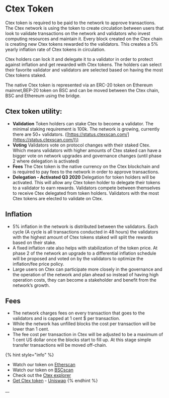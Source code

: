 # Ctex Token

Ctex token is required to be paid to the network to approve transactions. The Ctex network is using the token to create circulation between users that look to validate transactions on the network and validators who invest computing resources and maintain it. Every block created on the Ctex chain is creating new Ctex tokens rewarded to the validators. This creates a 5% yearly inflation rate of Ctex tokens in circulation.

Ctex holders can lock it and delegate it to a validator in order to protect against inflation and get rewarded with Ctex tokens. The holders can select their favorite validator and validators are selected based on having the most Ctex tokens staked.

The native Ctex token is represented via an ERC-20 token on Ethereum mainnet,BEP-20 token on BSC and can be moved between the Ctex chain, BSC and Ethereum using the bridge.

## Ctex token utility:

* **Validation** Token holders can stake Ctex to become a validator. The minimal staking requirement is 100k. The network is growing, currently there are 50+ validators. \([https://status.ctexscan.com/](https://status.ctexscan.com/)\)
* **Voting** Validators vote on protocol changes with their staked Ctex. Which means validators with higher amounts of Ctex staked can have a bigger vote on network upgrades and governance changes \(until phase 2 where delegation is activated\)
* **Fees** The Ctex token is the native currency on the Ctex blockchain and is required to pay fees to the network in order to approve transactions.
* **Delegation - Activated Q3 2020** Delegation for token holders will be activated. This will allow any Ctex token holder to delegate their tokens to a validator to earn rewards. Validators compete between themselves to receive Ctex delegated from token holders. Validators with the most Ctex tokens are elected to validate on Ctex.

## **Inflation**

* 5% inflation in the network is distributed between the validators. Each cycle \(A cycle is all transactions conducted in 48 hours\) the validators with the highest amount of Ctex tokens staked will split the rewards based on their stake.
* A fixed inflation rate also helps with stabilization of the token price. At phase 2 of the network an upgrade to a differential inflation schedule will be proposed and voted on by the validators to optimize the inflation/fee price policy. 
* Large users on Ctex can participate more closely in the governance and the operation of the network and plan ahead so instead of having high operation costs, they can become a stakeholder and benefit from the network’s growth. 

## **Fees**

* The network charges fees on every transaction that goes to the validators and is capped at 1 cent $ per transaction.
* While the network has unfilled blocks the cost per transaction will be lower than 1 cent. 
* The fee cost per transaction in Ctex will be adjusted to be a maximum of 1 cent US dollar once the blocks start to fill up. At this stage simple transfer transactions will be moved off-chain.

{% hint style="info" %}
* Watch our token on [Etherscan](https://etherscan.io/token/0x970b9bb2c0444f5e81e9d0efb84c8ccdcdcaf84d)
* Watch our token on [BSCscan](https://bscscan.com/token/0x5857c96dae9cf8511b08cb07f85753c472d36ea3)
* Check out the [Ctex explorer](https://ctexscan.com/)
* [Get Ctex token](https://uniswap.exchange/swap/0x970B9bB2C0444F5E81e9d0eFb84C8ccdcdcAf84d) - [Uniswap](https://uniswap.exchange/swap?outputCurrency=0x970B9bB2C0444F5E81e9d0eFb84C8ccdcdcAf84d)
{% endhint %}

\_\_

